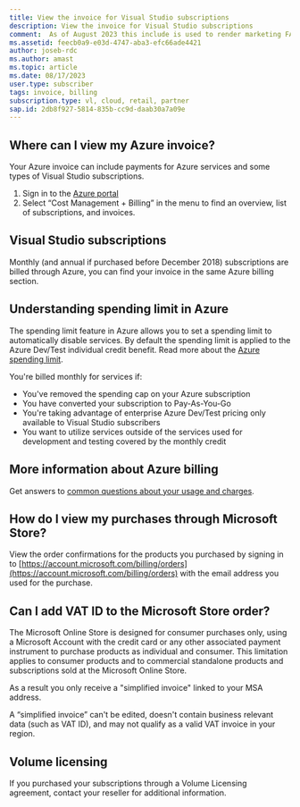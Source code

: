 ```yaml
---
title: View the invoice for Visual Studio subscriptions
description: View the invoice for Visual Studio subscriptions
comment:  As of August 2023 this include is used to render marketing FAQ content for VS Subscriptions in the following portals - VSCom, Manage, and My portals. It was not used for learn.microsoft.com content at that time.  SMEs are Jose Becerra and Larissa Crawford of Red Door Collaborative and Angela Cao-Hong.
ms.assetid: feecb0a9-e03d-4747-aba3-efc66ade4421
author: joseb-rdc
ms.author: amast 
ms.topic: article
ms.date: 08/17/2023
user.type: subscriber
tags: invoice, billing
subscription.type: vl, cloud, retail, partner 
sap.id: 2db8f927-5814-835b-cc9d-daab30a7a09e
---
```


## Where can I view my Azure invoice?
Your Azure invoice can include payments for Azure services and some types of Visual Studio subscriptions.

1. Sign in to the [Azure portal](https://portal.azure.com)
2. Select “Cost Management + Billing” in the menu to find an overview, list of subscriptions, and invoices.

## Visual Studio subscriptions
Monthly (and annual if purchased before December 2018) subscriptions are billed through Azure, you can find your invoice in the same Azure billing section.

## Understanding spending limit in Azure
The spending limit feature in Azure allows you to set a spending limit to automatically disable services. By default the spending limit is applied to the Azure Dev/Test individual credit benefit. Read more about the [Azure spending limit](https://learn.microsoft.com/azure/cost-management-billing/manage/spending-limit).

You're billed monthly for services if:
+ You've removed the spending cap on your Azure subscription
+ You have converted your subscription to Pay-As-You-Go
+ You're taking advantage of enterprise Azure Dev/Test pricing only available to Visual Studio subscribers
+ You want to utilize services outside of the services used for development and testing covered by the monthly credit

## More information about Azure billing
Get answers to [common questions about your usage and charges](https://learn.microsoft.com/azure/cost-management-billing/manage/getting-started).

## How do I view my purchases through Microsoft Store?
View the order confirmations for the products you purchased by signing in to [https://account.microsoft.com/billing/orders](https://account.microsoft.com/billing/orders) with the email address you used for the purchase.

## Can I add VAT ID to the Microsoft Store order?
The Microsoft Online Store is designed for consumer purchases only, using a Microsoft Account with the credit card or any other associated payment instrument to purchase products as individual and consumer. This limitation applies to consumer products and to commercial standalone products and subscriptions sold at the Microsoft Online Store. 

As a result you only receive a "simplified invoice" linked to your MSA address.
 
A “simplified invoice” can't be edited, doesn't contain  business relevant data (such as VAT ID), and may not qualify as a valid VAT invoice in your region. 

## Volume licensing
If you purchased your subscriptions through a Volume Licensing agreement, contact your reseller for additional information. 
